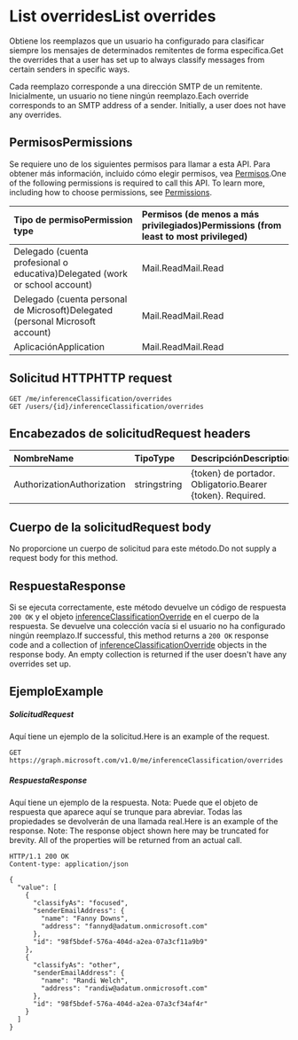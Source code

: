 # <a name="list-overrides"></a><span data-ttu-id="75cef-101">List overrides</span><span class="sxs-lookup"><span data-stu-id="75cef-101">List overrides</span></span>

<span data-ttu-id="75cef-102">Obtiene los reemplazos que un usuario ha configurado para clasificar siempre los mensajes de determinados remitentes de forma específica.</span><span class="sxs-lookup"><span data-stu-id="75cef-102">Get the overrides that a user has set up to always classify messages from certain senders in specific ways.</span></span>

<span data-ttu-id="75cef-p101">Cada reemplazo corresponde a una dirección SMTP de un remitente. Inicialmente, un usuario no tiene ningún reemplazo.</span><span class="sxs-lookup"><span data-stu-id="75cef-p101">Each override corresponds to an SMTP address of a sender. Initially, a user does not have any overrides.</span></span>
## <a name="permissions"></a><span data-ttu-id="75cef-105">Permisos</span><span class="sxs-lookup"><span data-stu-id="75cef-105">Permissions</span></span>
<span data-ttu-id="75cef-p102">Se requiere uno de los siguientes permisos para llamar a esta API. Para obtener más información, incluido cómo elegir permisos, vea [Permisos](../../../concepts/permissions_reference.md).</span><span class="sxs-lookup"><span data-stu-id="75cef-p102">One of the following permissions is required to call this API. To learn more, including how to choose permissions, see [Permissions](../../../concepts/permissions_reference.md).</span></span>

|<span data-ttu-id="75cef-108">Tipo de permiso</span><span class="sxs-lookup"><span data-stu-id="75cef-108">Permission type</span></span>      | <span data-ttu-id="75cef-109">Permisos (de menos a más privilegiados)</span><span class="sxs-lookup"><span data-stu-id="75cef-109">Permissions (from least to most privileged)</span></span>              |
|:--------------------|:---------------------------------------------------------|
|<span data-ttu-id="75cef-110">Delegado (cuenta profesional o educativa)</span><span class="sxs-lookup"><span data-stu-id="75cef-110">Delegated (work or school account)</span></span> | <span data-ttu-id="75cef-111">Mail.Read</span><span class="sxs-lookup"><span data-stu-id="75cef-111">Mail.Read</span></span>    |
|<span data-ttu-id="75cef-112">Delegado (cuenta personal de Microsoft)</span><span class="sxs-lookup"><span data-stu-id="75cef-112">Delegated (personal Microsoft account)</span></span> | <span data-ttu-id="75cef-113">Mail.Read</span><span class="sxs-lookup"><span data-stu-id="75cef-113">Mail.Read</span></span>    |
|<span data-ttu-id="75cef-114">Aplicación</span><span class="sxs-lookup"><span data-stu-id="75cef-114">Application</span></span> | <span data-ttu-id="75cef-115">Mail.Read</span><span class="sxs-lookup"><span data-stu-id="75cef-115">Mail.Read</span></span> |

## <a name="http-request"></a><span data-ttu-id="75cef-116">Solicitud HTTP</span><span class="sxs-lookup"><span data-stu-id="75cef-116">HTTP request</span></span>
<!-- { "blockType": "ignored" } -->
```http
GET /me/inferenceClassification/overrides
GET /users/{id}/inferenceClassification/overrides
```

## <a name="request-headers"></a><span data-ttu-id="75cef-117">Encabezados de solicitud</span><span class="sxs-lookup"><span data-stu-id="75cef-117">Request headers</span></span>
| <span data-ttu-id="75cef-118">Nombre</span><span class="sxs-lookup"><span data-stu-id="75cef-118">Name</span></span>       | <span data-ttu-id="75cef-119">Tipo</span><span class="sxs-lookup"><span data-stu-id="75cef-119">Type</span></span> | <span data-ttu-id="75cef-120">Descripción</span><span class="sxs-lookup"><span data-stu-id="75cef-120">Description</span></span>|
|:---------------|:--------|:----------|
| <span data-ttu-id="75cef-121">Authorization</span><span class="sxs-lookup"><span data-stu-id="75cef-121">Authorization</span></span>  | <span data-ttu-id="75cef-122">string</span><span class="sxs-lookup"><span data-stu-id="75cef-122">string</span></span>  | <span data-ttu-id="75cef-p103">{token} de portador. Obligatorio.</span><span class="sxs-lookup"><span data-stu-id="75cef-p103">Bearer {token}. Required.</span></span> |

## <a name="request-body"></a><span data-ttu-id="75cef-125">Cuerpo de la solicitud</span><span class="sxs-lookup"><span data-stu-id="75cef-125">Request body</span></span>
<span data-ttu-id="75cef-126">No proporcione un cuerpo de solicitud para este método.</span><span class="sxs-lookup"><span data-stu-id="75cef-126">Do not supply a request body for this method.</span></span>

## <a name="response"></a><span data-ttu-id="75cef-127">Respuesta</span><span class="sxs-lookup"><span data-stu-id="75cef-127">Response</span></span>

<span data-ttu-id="75cef-p104">Si se ejecuta correctamente, este método devuelve un código de respuesta `200 OK` y el objeto [inferenceClassificationOverride](../resources/inferenceclassificationoverride.md) en el cuerpo de la respuesta. Se devuelve una colección vacía si el usuario no ha configurado ningún reemplazo.</span><span class="sxs-lookup"><span data-stu-id="75cef-p104">If successful, this method returns a `200 OK` response code and a collection of [inferenceClassificationOverride](../resources/inferenceclassificationoverride.md) objects in the response body. An empty collection is returned if the user doesn't have any overrides set up.</span></span>
## <a name="example"></a><span data-ttu-id="75cef-130">Ejemplo</span><span class="sxs-lookup"><span data-stu-id="75cef-130">Example</span></span>
##### <a name="request"></a><span data-ttu-id="75cef-131">Solicitud</span><span class="sxs-lookup"><span data-stu-id="75cef-131">Request</span></span>
<span data-ttu-id="75cef-132">Aquí tiene un ejemplo de la solicitud.</span><span class="sxs-lookup"><span data-stu-id="75cef-132">Here is an example of the request.</span></span>
<!-- {
  "blockType": "request",
  "name": "get_overrides"
}-->
```http
GET https://graph.microsoft.com/v1.0/me/inferenceClassification/overrides
```
##### <a name="response"></a><span data-ttu-id="75cef-133">Respuesta</span><span class="sxs-lookup"><span data-stu-id="75cef-133">Response</span></span>
<span data-ttu-id="75cef-p105">Aquí tiene un ejemplo de la respuesta. Nota: Puede que el objeto de respuesta que aparece aquí se trunque para abreviar. Todas las propiedades se devolverán de una llamada real.</span><span class="sxs-lookup"><span data-stu-id="75cef-p105">Here is an example of the response. Note: The response object shown here may be truncated for brevity. All of the properties will be returned from an actual call.</span></span>
<!-- {
  "blockType": "response",
  "truncated": true,
  "@odata.type": "microsoft.graph.inferenceClassificationOverride",
  "isCollection": true
} -->
```http
HTTP/1.1 200 OK
Content-type: application/json

{
  "value": [
    {
      "classifyAs": "focused",
      "senderEmailAddress": {
        "name": "Fanny Downs",
        "address": "fannyd@adatum.onmicrosoft.com"
      },
      "id": "98f5bdef-576a-404d-a2ea-07a3cf11a9b9"
    },
    {
      "classifyAs": "other",
      "senderEmailAddress": {
        "name": "Randi Welch",
        "address": "randiw@adatum.onmicrosoft.com"
      },
      "id": "98f5bdef-576a-404d-a2ea-07a3cf34af4r"
    }
  ]
}
```

<!-- uuid: 8fcb5dbc-d5aa-4681-8e31-b001d5168d79
2015-10-25 14:57:30 UTC -->
<!-- {
  "type": "#page.annotation",
  "description": "List overrides",
  "keywords": "",
  "section": "documentation",
  "tocPath": ""
}-->